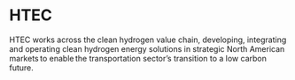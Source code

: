 # HTEC
HTEC works across the clean hydrogen value chain, developing, integrating and operating clean hydrogen energy solutions in strategic North American markets to enable the transportation sector’s transition to a low carbon future.
